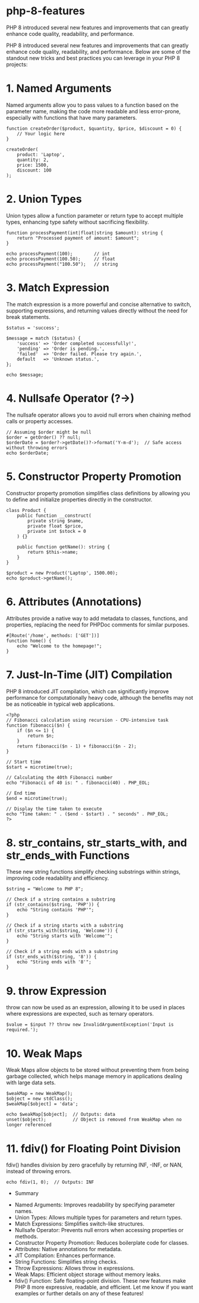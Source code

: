 # php-8-features
PHP 8 introduced several new features and improvements that can greatly enhance code quality, readability, and performance. 

PHP 8 introduced several new features and improvements that can greatly enhance code quality, readability, and performance. Below are some of the standout new tricks and best practices you can leverage in your PHP 8 projects:

<h1>1. Named Arguments</h1>

Named arguments allow you to pass values to a function based on the parameter name, making the code more readable and less error-prone, especially with functions that have many parameters.
```
function createOrder($product, $quantity, $price, $discount = 0) {
    // Your logic here
}

createOrder(
    product: 'Laptop',
    quantity: 2,
    price: 1500,
    discount: 100
);
```

<h1>2. Union Types</h1>
Union types allow a function parameter or return type to accept multiple types, enhancing type safety without sacrificing flexibility.

```
function processPayment(int|float|string $amount): string {
    return "Processed payment of amount: $amount";
}

echo processPayment(100);        // int
echo processPayment(100.50);     // float
echo processPayment("100.50");   // string
```

<h1>3. Match Expression</h1>
The match expression is a more powerful and concise alternative to switch, supporting expressions, and returning values directly without the need for break statements.

```
$status = 'success';

$message = match ($status) {
    'success' => 'Order completed successfully!',
    'pending' => 'Order is pending.',
    'failed'  => 'Order failed. Please try again.',
    default   => 'Unknown status.',
};

echo $message;
```


<h1>4. Nullsafe Operator (?->)</h1>
The nullsafe operator allows you to avoid null errors when chaining method calls or property accesses.


```
// Assuming $order might be null
$order = getOrder() ?? null;
$orderDate = $order?->getDate()?->format('Y-m-d');  // Safe access without throwing errors
echo $orderDate;
```

<h1>5. Constructor Property Promotion</h1>
Constructor property promotion simplifies class definitions by allowing you to define and initialize properties directly in the constructor.

```
class Product {
    public function __construct(
        private string $name,
        private float $price,
        private int $stock = 0
    ) {}

    public function getName(): string {
        return $this->name;
    }
}

$product = new Product('Laptop', 1500.00);
echo $product->getName();
```


<h1>6. Attributes (Annotations)</h1>
Attributes provide a native way to add metadata to classes, functions, and properties, replacing the need for PHPDoc comments for similar purposes.

```
#[Route('/home', methods: ['GET'])]
function home() {
    echo "Welcome to the homepage!";
}
```

<h1>7. Just-In-Time (JIT) Compilation</h1>
PHP 8 introduced JIT compilation, which can significantly improve performance for computationally heavy code, although the benefits may not be as noticeable in typical web applications.


```
<?php
// Fibonacci calculation using recursion - CPU-intensive task
function fibonacci($n) {
    if ($n <= 1) {
        return $n;
    }
    return fibonacci($n - 1) + fibonacci($n - 2);
}

// Start time
$start = microtime(true);

// Calculating the 40th Fibonacci number
echo "Fibonacci of 40 is: " . fibonacci(40) . PHP_EOL;

// End time
$end = microtime(true);

// Display the time taken to execute
echo "Time taken: " . ($end - $start) . " seconds" . PHP_EOL;
?>

```


<h1>8. str_contains, str_starts_with, and str_ends_with Functions</h1>
These new string functions simplify checking substrings within strings, improving code readability and efficiency.


```
$string = "Welcome to PHP 8";

// Check if a string contains a substring
if (str_contains($string, 'PHP')) {
    echo "String contains 'PHP'";
}

// Check if a string starts with a substring
if (str_starts_with($string, 'Welcome')) {
    echo "String starts with 'Welcome'";
}

// Check if a string ends with a substring
if (str_ends_with($string, '8')) {
    echo "String ends with '8'";
}
```


<h1>9. throw Expression</h1>
throw can now be used as an expression, allowing it to be used in places where expressions are expected, such as ternary operators.


```
$value = $input ?? throw new InvalidArgumentException('Input is required.');
```

<h1>10. Weak Maps</h1>
Weak Maps allow objects to be stored without preventing them from being garbage collected, which helps manage memory in applications dealing with large data sets.


```
$weakMap = new WeakMap();
$object = new stdClass();
$weakMap[$object] = 'data';

echo $weakMap[$object];  // Outputs: data
unset($object);          // Object is removed from WeakMap when no longer referenced
```

<h1>11. fdiv() for Floating Point Division</h1>
fdiv() handles division by zero gracefully by returning INF, -INF, or NAN, instead of throwing errors.


```
echo fdiv(1, 0);  // Outputs: INF

```

- Summary
* Named Arguments: Improves readability by specifying parameter names.
* Union Types: Allows multiple types for parameters and return types.
* Match Expressions: Simplifies switch-like structures.
* Nullsafe Operator: Prevents null errors when accessing properties or methods.
* Constructor Property Promotion: Reduces boilerplate code for classes.
* Attributes: Native annotations for metadata.
* JIT Compilation: Enhances performance.
* String Functions: Simplifies string checks.
* Throw Expressions: Allows throw in expressions.
* Weak Maps: Efficient object storage without memory leaks.
* fdiv() Function: Safe floating-point division.
These new features make PHP 8 more expressive, readable, and efficient. Let me know if you want examples or further details on any of these features!

